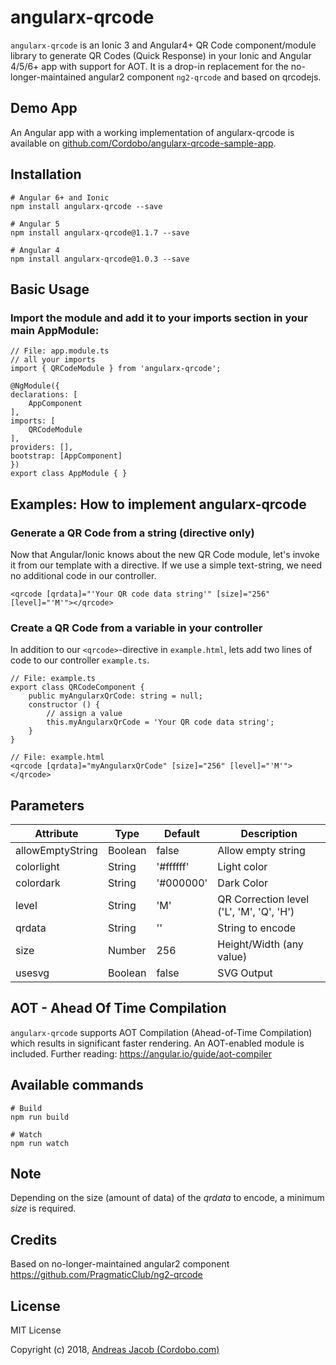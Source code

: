 # angularx-qrcode
`angularx-qrcode` is an Ionic 3 and Angular4+ QR Code component/module library to generate QR Codes (Quick Response) in your Ionic and Angular 4/5/6+ app with support for AOT. It is a drop-in replacement for the no-longer-maintained angular2 component `ng2-qrcode` and based on qrcodejs.

## Demo App

An Angular app with a working implementation of angularx-qrcode is available on 
[github.com/Cordobo/angularx-qrcode-sample-app](https://github.com/Cordobo/angularx-qrcode-sample-app).

## Installation

    # Angular 6+ and Ionic
    npm install angularx-qrcode --save

    # Angular 5
    npm install angularx-qrcode@1.1.7 --save

    # Angular 4
    npm install angularx-qrcode@1.0.3 --save

## Basic Usage

### Import the module and add it to your imports section in your main AppModule:

```
// File: app.module.ts
// all your imports
import { QRCodeModule } from 'angularx-qrcode';

@NgModule({
declarations: [
    AppComponent
],
imports: [
    QRCodeModule
],
providers: [],
bootstrap: [AppComponent]
})
export class AppModule { }
```

## Examples: How to implement angularx-qrcode

### Generate a QR Code from a string (directive only)

Now that Angular/Ionic knows about the new QR Code module,
let's invoke it from our template with a directive.
If we use a simple text-string, we need no additional
code in our controller.

```
<qrcode [qrdata]="'Your QR code data string'" [size]="256" [level]="'M'"></qrcode>
```

### Create a QR Code from a variable in your controller

In addition to our `<qrcode>`-directive in `example.html`,
lets add two lines of code to our controller `example.ts`.

```
// File: example.ts
export class QRCodeComponent {
    public myAngularxQrCode: string = null;
    constructor () {
        // assign a value
        this.myAngularxQrCode = 'Your QR code data string';
    }
}

// File: example.html
<qrcode [qrdata]="myAngularxQrCode" [size]="256" [level]="'M'"></qrcode>
```

## Parameters

| Attribute        | Type           | Default | Description  |
| ------------- |-------------| -----|------------|
| allowEmptyString      | Boolean | false     | Allow empty string |
| colorlight      | String | '#ffffff'     | Light color |
| colordark      | String | '#000000'     | Dark Color |
| level | String | 'M'    | QR Correction level ('L', 'M', 'Q', 'H') |
| qrdata      | String | '' | String to encode |
| size      | Number | 256     | Height/Width (any value) |
| usesvg      | Boolean | false     | SVG Output |

## AOT - Ahead Of Time Compilation
`angularx-qrcode` supports AOT Compilation (Ahead-of-Time Compilation) which results in significant faster rendering. An AOT-enabled module is included. Further reading: https://angular.io/guide/aot-compiler

## Available commands

    # Build
    npm run build

    # Watch
    npm run watch

## Note
Depending on the size (amount of data) of the *qrdata* to encode, a minimum *size* is required.

## Credits
Based on no-longer-maintained angular2 component https://github.com/PragmaticClub/ng2-qrcode

## License
MIT License

Copyright (c) 2018, [Andreas Jacob (Cordobo.com)](http://cordobo.com/)